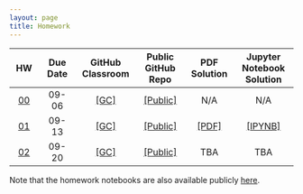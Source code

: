 ```yaml
---
layout: page
title: Homework
---
```


<table>
  <thead>
    <tr>
      <th style="text-align: center; width:50px">HW</th>
      <th style="text-align: center; width:80px">Due Date</th>
      <th style="text-align: center; width:100px">GitHub Classroom</th>
      <th style="text-align: center; width:100px">Public GitHub Repo</th>
      <th style="text-align: center; width:80px">PDF Solution</th>
     <th style="text-align: center; width:120px">Jupyter Notebook Solution</th>
    </tr>
  </thead>
 <tbody>
    <tr>
      <td style="text-align: center"><a href="/docs/assignments/hw00">00</a></td>
      <td style="text-align: center">09-06</td>
      <td style="text-align: center"><a href="https://classroom.github.com/a/2tl5BtAx">[GC]</a></td>
      <td style="text-align: center"><a href="https://github.com/data1010-fall2019/data1010-hw00">[Public]</a></td>
      <td style="text-align: center">N/A</td>
      <td style="text-align: center">N/A</td>
   </tr>
   <tr>
      <td style="text-align: center"><a href="/docs/assignments/hw01">01</a></td>
      <td style="text-align: center">09-13</td>
      <td style="text-align: center"><a href="https://classroom.github.com/a/MlX_i6Cn">[GC]</a></td>
      <td style="text-align: center"><a href="https://github.com/data1010-fall2019/data1010-hw01">[Public]</a></td>
      <td style="text-align: center"><a href="/docs/solutions/hw01sol.pdf">[PDF]</a></td>
      <td style="text-align: center"><a href="/docs/solutions/hw01sol.ipynb">[IPYNB]</a></td>
   </tr>
   <tr>
      <td style="text-align: center"><a href="/docs/assignments/hw02">02</a></td>
      <td style="text-align: center">09-20</td>
      <td style="text-align: center"><a href="https://classroom.github.com/a/O7kCppvJ">[GC]</a></td>
      <td style="text-align: center"><a href="https://github.com/data1010-fall2019/data1010-hw02">[Public]</a></td>
      <td style="text-align: center">TBA</td>
      <td style="text-align: center">TBA</td>
   </tr>  
  </tbody>
</table>

Note that the homework notebooks are also available publicly [here](https://github.com/data1010/problem-sets).

